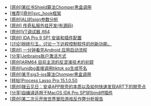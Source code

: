 + [[原创]某红书Shield算法Chomper黑盒调用](https://bbs.kanxue.com/thread-285705.htm)
+ [[推荐][原创]svc_hook框架](https://bbs.kanxue.com/thread-284713.htm)
+ [[原创]ALI的sign参数分析](https://bbs.kanxue.com/thread-284292.htm)
+ [[原创] 传奇私服外挂开发(有源码)](https://bbs.kanxue.com/thread-285681.htm)
+ [[原创]VT调试器 X64](https://bbs.kanxue.com/thread-214916.htm)
+ [[原创] IDA Pro 9 SP1 安装和插件配置](https://bbs.kanxue.com/thread-285604.htm)
+ [[讨论]抛砖引玉，讨论一下远程控制软件的创新功能。](https://bbs.kanxue.com/thread-284515.htm)
+ [[原创] 一分钟看完Android 应用启动流程](https://bbs.kanxue.com/thread-284686.htm)
+ [[分享]Jetbrains账户激活方式](https://bbs.kanxue.com/thread-284298.htm)
+ [[原创]ARM64 目前主流的反混淆技术的初窥](https://bbs.kanxue.com/thread-285567.htm)
+ [[原创]unidbg直接调用tiktok so生成签名](https://bbs.kanxue.com/thread-285623.htm)
+ [[原创]某手sig3-ios算法Chomper黑盒调用](https://bbs.kanxue.com/thread-285666.htm)
+ [[转帖]Process Lasso Pro 15.1.0.50](https://bbs.kanxue.com/thread-285716.htm)
+ [[原创]拨云见日：安卓APP脱壳的本质以及如何快速发现ART下的脱壳点](https://bbs.kanxue.com/thread-254555.htm)
+ [[分享]自编译适用于MacOS IDA Pro SP1的bindiff插件](https://bbs.kanxue.com/thread-285718.htm)
+ [[原创]某二次元开放世界冒险游戏反作弊分析报告](https://bbs.kanxue.com/thread-285580.htm)
